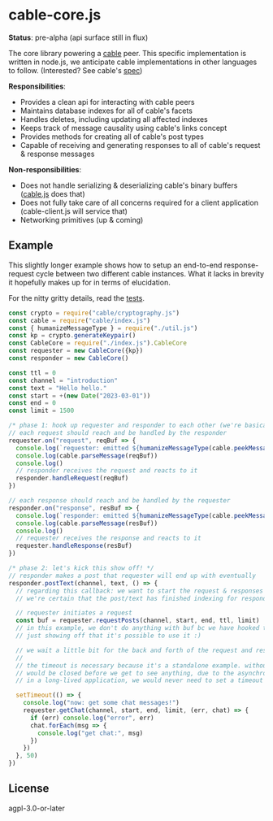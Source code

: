 # cable-core.js

**Status**: pre-alpha (api surface still in flux)

The core library powering a [cable](https://github.com/cabal-club/cable/tree/v1-draft) peer.
This specific implementation is written in node.js, we anticipate cable implementations in other
languages to follow. (Interested? See cable's [spec](https://github.com/cabal-club/cable/tree/v1-draft))

**Responsibilities**:

* Provides a clean api for interacting with cable peers
* Maintains database indexes for all of cable's facets
* Handles deletes, including updating all affected indexes
* Keeps track of message causality using cable's links concept
* Provides methods for creating all of cable's post types
* Capable of receiving and generating responses to all of cable's request & response messages

**Non-responsibilities**:

* Does not handle serializing & deserializing cable's binary buffers ([cable.js](https://github.com/cabal-club/cable.js) does that)
* Does not fully take care of all concerns required for a client application (cable-client.js will service that)
* Networking primitives (up & coming)

## Example
This slightly longer example shows how to setup an end-to-end response-request cycle between
two different cable instances. What it lacks in brevity it hopefully makes up for in terms of
elucidation. 

For the nitty gritty details, read the [tests](https://github.com/cabal-club/cable-core.js/tree/main/test).

```js
const crypto = require("cable/cryptography.js")
const cable = require("cable/index.js")
const { humanizeMessageType } = require("./util.js")
const kp = crypto.generateKeypair()
const CableCore = require("./index.js").CableCore
const requester = new CableCore({kp})
const responder = new CableCore()

const ttl = 0
const channel = "introduction"
const text = "Hello hello."
const start = +(new Date("2023-03-01"))
const end = 0
const limit = 1500

/* phase 1: hook up requester and responder to each other (we're basically simulating a two way network connection :)*/
// each request should reach and be handled by the responder
requester.on("request", reqBuf => {
  console.log(`requester: emitted ${humanizeMessageType(cable.peekMessage(reqBuf))}`, reqBuf)
  console.log(cable.parseMessage(reqBuf))
  console.log()
  // responder receives the request and reacts to it
  responder.handleRequest(reqBuf)
})

// each response should reach and be handled by the requester
responder.on("response", resBuf => {
  console.log(`responder: emitted ${humanizeMessageType(cable.peekMessage(resBuf))}`, resBuf)
  console.log(cable.parseMessage(resBuf))
  console.log()
  // requester receives the response and reacts to it
  requester.handleResponse(resBuf)
})

/* phase 2: let's kick this show off! */
// responder makes a post that requester will end up with eventually
responder.postText(channel, text, () => {
  // regarding this callback: we want to start the request & responses *after*
  // we're certain that the post/text has finished indexing for responder!

  // requester initiates a request
  const buf = requester.requestPosts(channel, start, end, ttl, limit)
  // in this example, we don't do anything with buf bc we have hooked things up already above.
  // just showing off that it's possible to use it :)

  // we wait a little bit for the back and forth of the request and response cycle to be resolved :) 
  //
  // the timeout is necessary because it's a standalone example. without it the process
  // would be closed before we get to see anything, due to the asynchronous action going on. 
  // in a long-lived application, we would never need to set a timeout like this

  setTimeout(() => {
    console.log("now: get some chat messages!")
    requester.getChat(channel, start, end, limit, (err, chat) => {
      if (err) console.log("error", err)
      chat.forEach(msg => {
        console.log("get chat:", msg)
      })
    })
  }, 50)
})
```

## License
agpl-3.0-or-later
